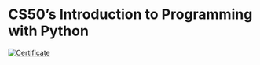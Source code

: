 # CS50’s Introduction to Programming with Python
[![Certificate](./static/CS50P-A4.png)]([https://certificates.cs50.io/2dc4f1c0-2c67-4c61-8b74-7b9703cffd20.png?size=a4](https://certificates.cs50.io/ee76037b-4787-46f2-b001-dbe46bc27930.png?size=letter)https://certificates.cs50.io/ee76037b-4787-46f2-b001-dbe46bc27930.png?size=letter])
